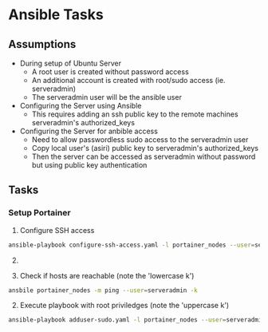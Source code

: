 # Ansible Tasks

## Assumptions

- During setup of Ubuntu Server
  - A root user is created without password access
  - An additional account is created with root/sudo access (ie. serveradmin)
  - The serveradmin user will be the ansible user
- Configuring the Server using Ansible
  - This requires adding an ssh public key to the remote machines serveradmin's authorized_keys
- Configuring the Server for anbible access
  - Need to allow passwordless sudo access to the serveradmin user
  - Copy local user's (asiri) public key to serveradmin's authorized_keys
  - Then the server can be accessed as serveradmin without password but using public key authentication

## Tasks

### Setup Portainer

1. Configure SSH access

  ```sh
  ansible-playbook configure-ssh-access.yaml -l portainer_nodes --user=serveradmin -K
  ```

2. 


1. Check if hosts are reachable (note the 'lowercase k')

```sh
ansbile portainer_nodes -m ping --user=serveradmin -k
```

2. Execute playbook with root priviledges (note the 'uppercase k')

```sh
ansible-playbook adduser-sudo.yaml -l portainer_nodes --user=serveradmin -K
```
